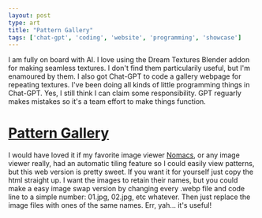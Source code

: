 ```yaml
---
layout: post
type: art
title: "Pattern Gallery"
tags: ['chat-gpt', 'coding', 'website', 'programming', 'showcase']
---
```

I am fully on board with AI.  I love using the Dream Textures Blender addon for making seamless textures.  I don't find them particularily useful, but I'm enamoured by them.  I also got Chat-GPT to code a gallery webpage for repeating textures.  I've been doing all kinds of little programming things in Chat-GPT.  Yes, I still think I can claim some responsibility.  GPT reguarly makes mistakes so it's a team effort to make things function.

# [Pattern Gallery](https://saturdayxiii.github.io/patterngallery/) #

I would have loved it if my favorite image viewer [Nomacs](https://github.com/nomacs/nomacs/releases), or any image viewer really, had an automatic tiling feature so I could easily view patterns, but this web version is pretty sweet.  If you want it for yourself just copy the html straight up.  I want the images to retain their names, but you could make a easy image swap version by changing every .webp file and code line to a simple number: 01.jpg, 02.jpg, etc whatever.  Then just replace the image files with ones of the same names.  Err, yah... it's useful!
